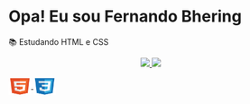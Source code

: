 # Opa! Eu sou Fernando Bhering

📚 Estudando HTML e CSS

<div align="center">
  <a href="https://github.com/rafaballerini">
  <img height="180em" src="https://github-readme-stats.vercel.app/api?username=fernandobhering&show_icons=true&theme=maroongold&include_all_commits=false&count_private=true"/>
  <img height="180em" src="https://github-readme-stats.vercel.app/api/top-langs/?username=fernandobhering&layout=compact&langs_count=7&theme=maroongold"/>
</div>

<div style="display: inline_block"><br>
  <img align="center" alt="Rafa-HTML" height="30" width="40" src="https://raw.githubusercontent.com/devicons/devicon/master/icons/html5/html5-original.svg">
  <img align="center" alt="Rafa-CSS" height="30" width="40" src="https://raw.githubusercontent.com/devicons/devicon/master/icons/css3/css3-original.svg">
